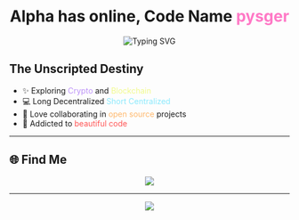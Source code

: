 <h1 align="center">
  Alpha has online, Code Name <span style="color:#ff79c6;">pysger</span>
</h1>

<p align="center">
  <img src="https://readme-typing-svg.demolab.com?font=Fira+Code&duration=2500&pause=1000&color=50FA7B&center=true&vCenter=true&width=435&lines=Welcome+to+my+GitHub!;Full+Stack+Developer;Open+Source+Enthusiast;Lifelong+Learner" alt="Typing SVG" />
</p>

##  The Unscripted Destiny  ##

- :sparkles:  Exploring <span style="color:#bd93f9;">Crypto</span> and <span style="color:#f1fa8c;">Blockchain</span>
- 💻 Long Decentralized <span style="color:#8be9fd;">Short Centralized</span>
- 🤝 Love collaborating in <span style="color:#ffb86c;">open source</span> projects
- 🎨 Addicted to <span style="color:#ff5555;">beautiful code</span>

---

</div>

## 🌐 Find Me

<p align="center">
  <a href="https://github.com/niconico49">
    <img src="https://img.shields.io/badge/GitHub-%23333333.svg?style=for-the-badge&logo=github&logoColor=white" />
  </a>
</p>

---

<p align="center">
  <img src="https://capsule-render.vercel.app/api?type=waving&color=gradient&height=120&section=footer"/>
</p>
